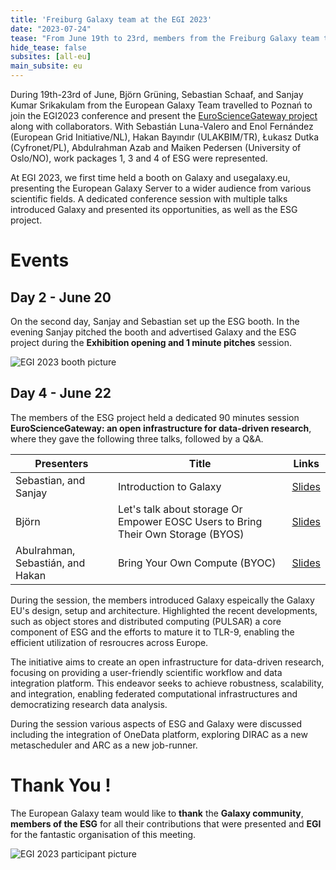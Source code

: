 ```yaml
---
title: 'Freiburg Galaxy team at the EGI 2023'
date: "2023-07-24"
tease: "From June 19th to 23rd, members from the Freiburg Galaxy team travelled to Poznań, Poland to participate and present the EuroScienceGateway (ESG) project at the EGI 2023"
hide_tease: false
subsites: [all-eu]
main_subsite: eu
---
```


During 19th-23rd of June, Björn Grüning, Sebastian Schaaf, and Sanjay Kumar Srikakulam from the European Galaxy Team travelled to Poznań to join the EGI2023 conference and present the [EuroScienceGateway project](https://galaxyproject.org/projects/esg/) along with collaborators. With Sebastián Luna-Valero and Enol Fernández (European Grid Initiative/NL), Hakan Bayındır (ULAKBIM/TR), Łukasz Dutka (Cyfronet/PL), Abdulrahman Azab and Maiken Pedersen (University of Oslo/NO), work packages 1, 3 and 4 of ESG were represented. 

At EGI 2023, we first time held a booth on Galaxy and usegalaxy.eu, presenting the European Galaxy Server to a wider audience from various scientific fields. A dedicated conference session with multiple talks introduced Galaxy and presented its opportunities, as well as the ESG project.

# Events

## Day 2 - June 20

On the second day, Sanjay and Sebastian set up the ESG booth. In the evening Sanjay pitched the booth and advertised Galaxy and the ESG project during the **Exhibition opening and 1 minute pitches** session.

![EGI 2023 booth picture](./EGI_2023_booth.jpg)

## Day 4 - June 22

The members of the ESG project held a dedicated 90 minutes session **EuroScienceGateway: an open infrastructure for data-driven research**, where they gave the following three talks, followed by a Q&A.

| Presenters | Title | Links |
|---|---|---|
| Sebastian, and Sanjay | Introduction to Galaxy | [Slides](https://docs.google.com/presentation/d/e/2PACX-1vQfHWkU_rg2KaNe58Fp341Il_Y0UxMnQvPA1REs90WvfLfksNvQMcKzn2TVBnd8DQ/pub?start=true&loop=true&delayms=3000) |
| Björn | Let's talk about storage Or Empower EOSC Users to Bring Their Own Storage (BYOS) | [Slides](https://docs.google.com/presentation/d/e/2PACX-1vQVTNtkCPMPGE53RGvqmitR__xEI0Rq0gZjwnLkWERNJ7B7_vuaFqOMF7KXDIXA4w/pub?start=true&loop=true&delayms=3000) |
| Abulrahman, Sebastián, and Hakan | Bring Your Own Compute (BYOC) | [Slides](https://docs.google.com/presentation/d/e/2PACX-1vQg8bu0q3RomaQwQmN50saGHNsiRfzO0rg15fB3Nej9aFLF8X4uuLRDHdSeeb8z4Q/pub?start=true&loop=true&delayms=3000) |

During the session, the members introduced Galaxy espeically the Galaxy EU's design, setup and architecture. Highlighted the recent developments, such as object stores and distributed computing (PULSAR) a core component of ESG and the efforts to mature it to TLR-9, enabling the efficient utilization of resroucres across Europe.

The initiative aims to create an open infrastructure for data-driven research, focusing on providing a user-friendly scientific workflow and data integration platform. This endeavor seeks to achieve robustness, scalability, and integration, enabling federated computational infrastructures and democratizing research data analysis.

During the session various aspects of ESG and Galaxy were discussed including the integration of OneData platform, exploring DIRAC as a new metascheduler and ARC as a new job-runner.

# Thank You !

The European Galaxy team would like to **thank** the **Galaxy community**, **members of the ESG** for all their contributions that were presented and **EGI** for the fantastic organisation of this meeting.

![EGI 2023 participant picture](https://pbs.twimg.com/media/Fznr0-OWYAEJ85a?format=jpg&name=large)